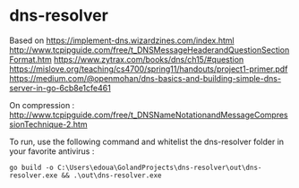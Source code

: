 # dns-resolver

Based on https://implement-dns.wizardzines.com/index.html
http://www.tcpipguide.com/free/t_DNSMessageHeaderandQuestionSectionFormat.htm
https://www.zytrax.com/books/dns/ch15/#question
https://mislove.org/teaching/cs4700/spring11/handouts/project1-primer.pdf
https://medium.com/@openmohan/dns-basics-and-building-simple-dns-server-in-go-6cb8e1cfe461

On compression :
http://www.tcpipguide.com/free/t_DNSNameNotationandMessageCompressionTechnique-2.htm

To run, use the following command and whitelist the dns-resolver folder in your favorite antivirus :
```
go build -o C:\Users\edoua\GolandProjects\dns-resolver\out\dns-resolver.exe && .\out\dns-resolver.exe
```
